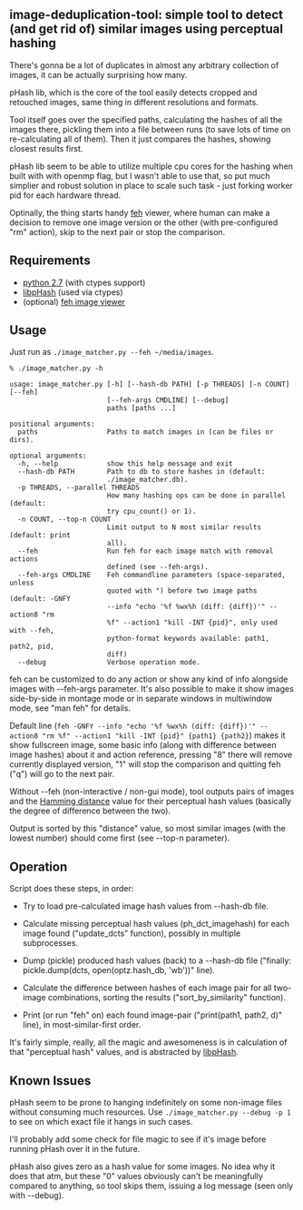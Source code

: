 image-deduplication-tool: simple tool to detect (and get rid of) similar images using perceptual hashing
--------------------

There's gonna be a lot of duplicates in almost any arbitrary collection of
images, it can be actually surprising how many.

pHash lib, which is the core of the tool easily detects cropped and retouched
images, same thing in different resolutions and formats.

Tool itself goes over the specified paths, calculating the hashes of all the
images there, pickling them into a file between runs (to save lots of time on
re-calculating all of them).
Then it just compares the hashes, showing closest results first.

pHash lib seem to be able to utilize multiple cpu cores for the hashing when
built with with openmp flag, but I wasn't able to use that, so put much simplier
and robust solution in place to scale such task - just forking worker pid for
each hardware thread.

Optinally, the thing starts handy [feh](http://derf.homelinux.org/projects/feh/)
viewer, where human can make a decision to remove one image version or the other
(with pre-configured "rm" action), skip to the next pair or stop the comparison.


Requirements
--------------------

* [python 2.7](http://python.org) (with ctypes support)
* [libpHash](http://phash.org) (used via ctypes)
* (optional) [feh image viewer](http://derf.homelinux.org/projects/feh/)


Usage
--------------------

Just run as `./image_matcher.py --feh ~/media/images`.

	% ./image_matcher.py -h

	usage: image_matcher.py [-h] [--hash-db PATH] [-p THREADS] [-n COUNT] [--feh]
	                        [--feh-args CMDLINE] [--debug]
	                        paths [paths ...]

	positional arguments:
	  paths                 Paths to match images in (can be files or dirs).

	optional arguments:
	  -h, --help            show this help message and exit
	  --hash-db PATH        Path to db to store hashes in (default:
	                        ./image_matcher.db).
	  -p THREADS, --parallel THREADS
	                        How many hashing ops can be done in parallel (default:
	                        try cpu_count() or 1).
	  -n COUNT, --top-n COUNT
	                        Limit output to N most similar results (default: print
	                        all).
	  --feh                 Run feh for each image match with removal actions
	                        defined (see --feh-args).
	  --feh-args CMDLINE    Feh commandline parameters (space-separated, unless
	                        quoted with ") before two image paths (default: -GNFY
	                        --info "echo '%f %wx%h (diff: {diff})'" --action8 "rm
	                        %f" --action1 "kill -INT {pid}", only used with --feh,
	                        python-format keywords available: path1, path2, pid,
	                        diff)
	  --debug               Verbose operation mode.

feh can be customized to do any action or show any kind of info alongside images
with --feh-args parameter. It's also possible to make it show images
side-by-side in montage mode or in separate windows in multiwindow mode, see
"man feh" for details.

Default line (`feh -GNFY --info "echo '%f %wx%h (diff: {diff})'" --action8 "rm
%f" --action1 "kill -INT {pid}" {path1} {path2}`) makes it show fullscreen
image, some basic info (along with difference between image hashes) about it and
action reference, pressing "8" there will remove currently displayed version,
"1" will stop the comparison and quitting feh ("q") will go to the next pair.

Without --feh (non-interactive / non-gui mode), tool outputs pairs of images and
the [Hamming distance](https://en.wikipedia.org/wiki/Hamming_distance) value for
their perceptual hash values (basically the degree of difference between the
two).

Output is sorted by this "distance" value, so most similar images (with the
lowest number) should come first (see --top-n parameter).


Operation
--------------------

Script does these steps, in order:

* Try to load pre-calculated image hash values from --hash-db file.

* Calculate missing perceptual hash values (ph_dct_imagehash) for each image
  found ("update_dcts" function), possibly in multiple subprocesses.

* Dump (pickle) produced hash values (back) to a --hash-db file ("finally:
  pickle.dump(dcts, open(optz.hash_db, 'wb'))" line).

* Calculate the difference between hashes of each image pair for all two-image
  combinations, sorting the results ("sort_by_similarity" function).

* Print (or run "feh" on) each found image-pair ("print(path1, path2, d)" line),
  in most-similar-first order.

It's fairly simple, really, all the magic and awesomeness is in calculation of
that "perceptual hash" values, and is abstracted by
[libpHash](http://phash.org).


Known Issues
--------------------

pHash seem to be prone to hanging indefinitely on some non-image files without
consuming much resources. Use `./image_matcher.py --debug -p 1` to see on which
exact file it hangs in such cases.

I'll probably add some check for file magic to see if it's image before running
pHash over it in the future.

pHash also gives zero as a hash value for some images. No idea why it does that
atm, but these "0" values obviously can't be meaningfully compared to anything,
so tool skips them, issuing a log message (seen only with --debug).
